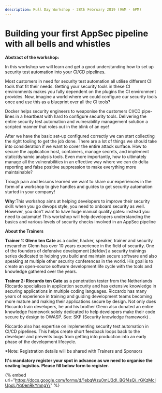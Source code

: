 ```yaml
---
description: Full Day Workshop - 28th February 2019 (9AM - 6PM)
---
```


# Building your first AppSec pipeline with all bells and whistles

**Abstract of the workshop:**

In this workshop we will learn and get a good understanding how to set up security test automation into your CI/CD pipelines.

Most customers in need for security test automation all utili**s**e different CI tools that fit their needs. Getting your security tools in these CI environments makes you fully dependent on the plugins the CI environment provides. Now, imagine a world where we could configure our security tools once and use this as a blueprint over all the CI tools?

Docker helps security engineers to weaponise the customers CI/CD pipe-lines in a heartbeat with hard to configure security tools. Delivering the entire security test automation and vulnerability management solution a scripted manner that roles out in the blink of an eye! 

After we have the basic set-up configured correctly we can start collecting the right tooling to get the job done. There are a lot of things we should take into consideration if we want to cover the entire attack surface. How to secure the application host, containers, manage secrets, and implement static/dynamic analysis tools. Even more importantly, how to ultimately manage all the vulnerabilities in an effective way where we can do delta reporting and false positive suppression to make everything more maintainable? 

Trough pain and lessons learned we want to share our experiences in the form of a workshop to give handles and guides to get security automation started in your company!

**Why**:This workshop aims at helping developers to improve their security skill: when you go devops style, you need to onboard security as well. However, you don’t want to have huge manual quality gates: instead you need to automate! This workshop will help developers understanding the basics and various levels of security checks involved in an AppSec pipeline

**About the Trainers**

**Trainer 1:** **Glenn ten Cate** as a coder, hacker, speaker, trainer and security researcher Glenn has over 10 years experience in the field of security. One of the founders of defensive development \[defdev\] a security trainings series dedicated to helping you build and maintain secure software and also speaking at multiple other security conferences in the world. His goal is to create an open-source software development life cycle with the tools and knowledge gathered over the years.

**Trainer 2: Riccardo ten Cate** as a penetration tester from the Netherlands Riccardo specialises in application security and has extensive knowledge in securing applications in multiple coding languages. Riccardo has many years of experience in training and guiding development teams becoming more mature and making their applications secure by design. Not only does Riccardo train developers, he and his brother Glenn also donated an entire knowledge framework solely dedicated to help developers make their code secure by design to OWASP. See: SKF \(Security knowledge framework\) . 

Riccardo also has expertise on implementing security test automation in CI/CD pipelines. This helps create short feedback loops back to the developer and prevents bugs from getting into production into an early phase of the development lifecycle.

\*Note: Registration details will be shared with Trainers and Sponsors

**It's mandatory register your spot in advance as we need to organise the seating logistics. Please fill below form to register.**

{% embed url="https://docs.google.com/forms/d/1ebqWzu0mU3d\_BGf4sQ\_rGKzMcIUpoLjYq0enRkYmngY/" %}

